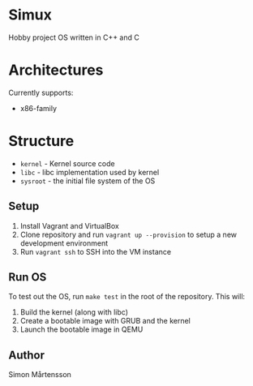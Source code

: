 # Simux

Hobby project OS written in C++ and C

# Architectures

Currently supports:

- x86-family

# Structure

- `kernel` - Kernel source code
- `libc` - libc implementation used by kernel
- `sysroot` - the initial file system of the OS

## Setup

1. Install Vagrant and VirtualBox
2. Clone repository and run `vagrant up --provision` to setup a new development environment
3. Run `vagrant ssh` to SSH into the VM instance

## Run OS

To test out the OS, run `make test` in the root of the repository. This will:

1. Build the kernel (along with libc)
2. Create a bootable image with GRUB and the kernel
3. Launch the bootable image in QEMU

## Author

Simon Mårtensson
